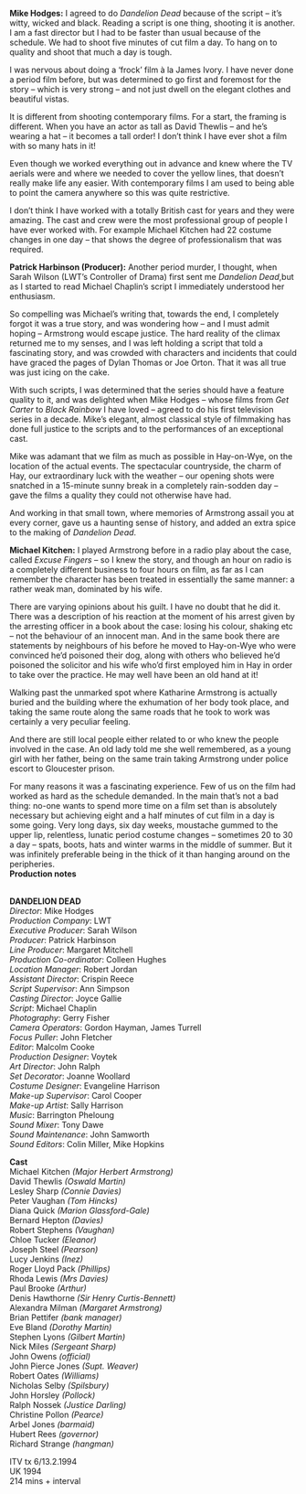 

**Mike Hodges:** I agreed to do _Dandelion Dead_  because of the script – it’s witty, wicked and black. Reading a script is one thing, shooting it is another. I am a fast director but I had to be faster than usual because of the schedule. We had to shoot five minutes of cut film a day. To hang on to quality and shoot that much a day is tough.

I was nervous about doing a ‘frock’ film à la James Ivory. I have never done a period film before, but was determined to go first and foremost for the story – which is very strong – and not just dwell on the elegant clothes and beautiful vistas.

It is different from shooting contemporary films. For a start, the framing is different. When you have an actor as tall as David Thewlis – and he’s wearing a hat – it becomes a tall order! I don’t think I have ever shot a film with so many hats in it!

Even though we worked everything out in advance and knew where the TV aerials were and where we needed to cover the yellow lines, that doesn’t really make life any easier. With contemporary films I am used to being able to point the camera anywhere so this was quite restrictive.

I don’t think I have worked with a totally British cast for years and they were amazing. The cast and crew were the most professional group of people I have ever worked with. For example Michael Kitchen had 22 costume changes in one day – that shows the degree of professionalism that was required.

**Patrick Harbinson (Producer):** Another period murder, I thought, when Sarah Wilson (LWT’s Controller of Drama) first sent  me _Dandelion Dead_,but as I started to read Michael Chaplin’s script I immediately  understood  her enthusiasm.

So compelling was Michael’s writing that, towards the end, I completely forgot it was a true story, and was wondering how – and I must admit hoping – Armstrong would escape justice. The hard reality of the climax returned me to my senses, and I was left holding a script that told a fascinating story, and was crowded with characters and incidents that could have graced the pages of Dylan Thomas or Joe Orton. That it was all true was just icing on the cake.

With such scripts, I was determined that the series should have a feature quality to it, and was delighted when Mike Hodges – whose films from _Get Carter_ to _Black Rainbow_ I have loved – agreed to do his first television series in a decade. Mike’s elegant, almost classical style of filmmaking has done full justice to the scripts and to the performances of an exceptional cast.

Mike was adamant that we film as much as possible in Hay-on-Wye, on the location of the actual events. The spectacular countryside, the charm of Hay, our extraordinary luck with the weather – our opening shots were snatched in a 15-minute sunny break in a completely rain-sodden day – gave the films a quality they could not otherwise have had.

And working in that small town, where memories of Armstrong assail you at every corner, gave us a haunting sense of history, and added an extra spice to the making of _Dandelion Dead_.

**Michael Kitchen:** I played Armstrong before in a radio play about the case, called _Excuse Fingers_ – so I knew the story, and though an hour on radio is a completely different business to four hours on film, as far as I can remember the character has been treated in essentially the same manner: a rather weak man, dominated by his wife.

There are varying opinions about his guilt. I have no doubt that he did it. There was a description of his reaction at the moment of his arrest given by the arresting officer in a book about the case: losing his colour, shaking etc – not the behaviour of an innocent man. And in the same book there are statements by neighbours of his before he moved to Hay-on-Wye who were convinced he’d poisoned their dog, along with others who believed he’d poisoned the solicitor and his wife who’d first employed him in Hay in order to take over the practice. He may well have been an old hand at it!

Walking past the unmarked spot where Katharine Armstrong is actually buried and the building where the exhumation of her body took place, and taking the same route along the same roads that he took to work was certainly a very peculiar feeling.

And there are still local people either related to or who knew the people involved in the case. An old lady told me she well remembered, as a young girl with her father, being on the same train taking Armstrong under police escort to Gloucester prison.

For many reasons it was a fascinating experience. Few of us on the film had worked as hard as the schedule demanded. In the main that’s not a bad thing: no-one wants to spend more time on a film set than is absolutely necessary but achieving eight and a half minutes of cut film in a day is some going. Very long days, six day weeks, moustache gummed to the upper lip, relentless, lunatic period costume changes – sometimes 20 to 30 a day – spats, boots, hats and winter warms in the middle of summer. But it was infinitely preferable being in the thick of it than hanging around on the peripheries.  
**Production notes**
<br><br>

**DANDELION DEAD**  
_Director_: Mike Hodges  
_Production Company_: LWT  
_Executive Producer_: Sarah Wilson  
_Producer_: Patrick Harbinson  
_Line Producer_: Margaret Mitchell  
_Production Co-ordinator_: Colleen Hughes  
_Location Manager_: Robert Jordan  
_Assistant Director_: Crispin Reece  
_Script Supervisor_: Ann Simpson  
_Casting Director_: Joyce Gallie  
_Script_: Michael Chaplin  
_Photography_: Gerry Fisher  
_Camera Operators_: Gordon Hayman, James Turrell  
_Focus Puller_: John Fletcher  
_Editor_: Malcolm Cooke  
_Production Designer_: Voytek  
_Art Director_: John Ralph  
_Set Decorator_: Joanne Woollard  
_Costume Designer_: Evangeline Harrison  
_Make-up Supervisor_: Carol Cooper  
_Make-up Artist_: Sally Harrison  
_Music_: Barrington Pheloung  
_Sound Mixer_: Tony Dawe  
_Sound Maintenance_: John Samworth  
_Sound Editors_: Colin Miller, Mike Hopkins

**Cast**  
Michael Kitchen _(Major Herbert Armstrong)_  
David Thewlis _(Oswald Martin)_  
Lesley Sharp _(Connie Davies)_  
Peter Vaughan _(Tom Hincks)_  
Diana Quick _(Marion Glassford-Gale)_  
Bernard Hepton _(Davies)_  
Robert Stephens _(Vaughan)_  
Chloe Tucker _(Eleanor)_  
Joseph Steel _(Pearson)_  
Lucy Jenkins _(Inez)_  
Roger Lloyd Pack _(Phillips)_  
Rhoda Lewis _(Mrs Davies)_  
Paul Brooke _(Arthur)_  
Denis Hawthorne _(Sir Henry Curtis-Bennett)_  
Alexandra Milman _(Margaret Armstrong)_  
Brian Pettifer _(bank manager)_  
Eve Bland _(Dorothy Martin)_  
Stephen Lyons _(Gilbert Martin)_  
Nick Miles _(Sergeant Sharp)_  
John Owens _(official)_  
John Pierce Jones _(Supt. Weaver)_  
Robert Oates _(Williams)_  
Nicholas Selby _(Spilsbury)_  
John Horsley _(Pollock)_  
Ralph Nossek _(Justice Darling)_  
Christine Pollon _(Pearce)_  
Arbel Jones _(barmaid)_  
Hubert Rees _(governor)_  
Richard Strange _(hangman)_

ITV tx 6/13.2.1994  
UK 1994  
214 mins + interval<br>
<br>
<!--stackedit_data:
eyJoaXN0b3J5IjpbLTE0MzIzOTcyNTNdfQ==
-->